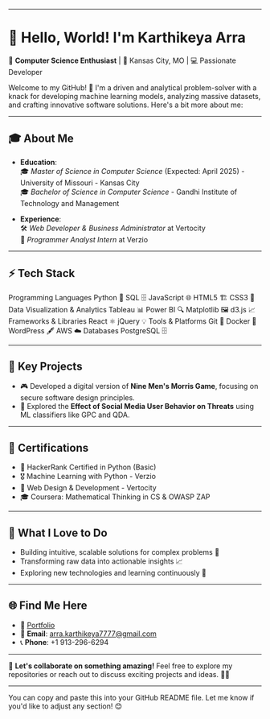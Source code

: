 
---

# 👋 Hello, World! I'm **Karthikeya Arra**  

🌟 **Computer Science Enthusiast** | 📍 Kansas City, MO | 💻 Passionate Developer  

Welcome to my GitHub! 🚀 I'm a driven and analytical problem-solver with a knack for developing machine learning models, analyzing massive datasets, and crafting innovative software solutions. Here's a bit more about me:  

---

## 🎓 **About Me**
- **Education**:  
  🎓 *Master of Science in Computer Science* (Expected: April 2025) - University of Missouri - Kansas City  
  🎓 *Bachelor of Science in Computer Science* - Gandhi Institute of Technology and Management  

- **Experience**:  
  🛠️ *Web Developer & Business Administrator* at Vertocity  
  🔧 *Programmer Analyst Intern* at Verzio  

---

## ⚡ Tech Stack
Programming Languages
Python 🐍
SQL 🗄️
JavaScript 🌐
HTML5 🏗️
CSS3 🎨
Data Visualization & Analytics
Tableau 📊
Power BI 🔍
Matplotlib 🖼️
d3.js 📈
Frameworks & Libraries
React ⚛️
jQuery 💡
Tools & Platforms
Git 📂
Docker 🐳
WordPress 🖋️
AWS ☁️
Databases
PostgreSQL 🗄️


---

## 🌟 **Key Projects**
- 🎮 Developed a digital version of **Nine Men's Morris Game**, focusing on secure software design principles.  
- 🤖 Explored the **Effect of Social Media User Behavior on Threats** using ML classifiers like GPC and QDA.  

---

## 🎯 **Certifications**
- 🏅 HackerRank Certified in Python (Basic)  
- 🎖️ Machine Learning with Python - Verzio  
- 📜 Web Design & Development - Vertocity  
- 🎓 Coursera: Mathematical Thinking in CS & OWASP ZAP  

---

## 🚀 **What I Love to Do**
- Building intuitive, scalable solutions for complex problems 🧠  
- Transforming raw data into actionable insights 📈  
- Exploring new technologies and learning continuously 🌱  

---

## 🌐 **Find Me Here**
- 💼 [Portfolio](https://arrakarthikeya.netlify.app/)  
- 📧 **Email**: arra.karthikeya7777@gmail.com  
- 📞 **Phone**: +1 913-296-6294  

---

🔗 **Let's collaborate on something amazing!** Feel free to explore my repositories or reach out to discuss exciting projects and ideas. 🚀✨  

---

You can copy and paste this into your GitHub README file. Let me know if you'd like to adjust any section! 😊

<!---
arrakarthikeya/arrakarthikeya is a ✨ special ✨ repository because its `README.md` (this file) appears on your GitHub profile.
You can click the Preview link to take a look at your changes.
--->
